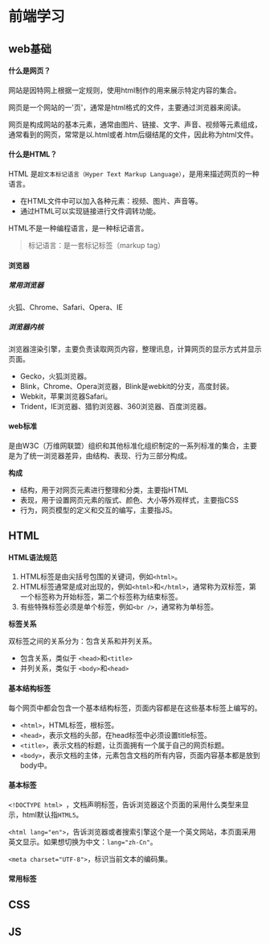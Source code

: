 # 前端学习

## web基础

#### 什么是网页？

网站是因特网上根据一定规则，使用html制作的用来展示特定内容的集合。

网页是一个网站的一'页'，通常是html格式的文件，主要通过浏览器来阅读。

网页是构成网站的基本元素，通常由图片、链接、文字、声音、视频等元素组成，通常看到的网页，常常是以.html或者.htm后缀结尾的文件，因此称为html文件。



#### 什么是HTML？

HTML 是`超文本标记语言（Hyper Text Markup Language）`，是用来描述网页的一种语言。

-   在HTML文件中可以加入各种元素：视频、图片、声音等。
-   通过HTML可以实现链接进行文件调转功能。

HTML不是一种编程语言，是一种标记语言。

>   标记语言：是一套标记标签（markup tag）



#### 浏览器

##### 常用浏览器

火狐、Chrome、Safari、Opera、IE

##### 浏览器内核

浏览器渲染引擎，主要负责读取网页内容，整理讯息，计算网页的显示方式并显示页面。

-   Gecko，火狐浏览器。
-   Blink，Chrome、Opera浏览器，Blink是webkit的分支，高度封装。
-   Webkit，苹果浏览器Safari。
-   Trident，IE浏览器、猎豹浏览器、360浏览器、百度浏览器。



#### web标准

是由W3C（万维网联盟）组织和其他标准化组织制定的一系列标准的集合，主要是为了统一浏览器差异，由结构、表现、行为三部分构成。

**构成**

-   结构，用于对网页元素进行整理和分类，主要指HTML
-   表现，用于设置网页元素的版式、颜色、大小等外观样式，主要指CSS
-   行为，网页模型的定义和交互的编写，主要指JS。



## HTML

#### HTML语法规范

1.  HTML标签是由尖括号包围的关键词，例如`<html>`。
2.  HTML标签通常是成对出现的，例如`<html>`和`</html>`，通常称为双标签，第一个标签称为开始标签，第二个标签称为结束标签。
3.  有些特殊标签必须是单个标签，例如`<br />`，通常称为单标签。

**标签关系**

双标签之间的关系分为：包含关系和并列关系。

-   包含关系，类似于 `<head>`和`<title>`
-   并列关系，类似于 `<body>`和`<head>`



#### 基本结构标签

每个网页中都会包含一个基本结构标签，页面内容都是在这些基本标签上编写的。

-   `<html>`，HTML标签，根标签。
-   `<head>`，表示文档的头部，在head标签中必须设置title标签。
-   `<title>`，表示文档的标题，让页面拥有一个属于自己的网页标题。
-   `<body>`，表示文档的主体，元素包含文档的所有内容，页面内容基本都是放到body中。





#### 基本标签

`<!DOCTYPE html> `，文档声明标签，告诉浏览器这个页面的采用什么类型来显示，html默认指`HTML5`。

`<html lang="en">`，告诉浏览器或者搜索引擎这个是一个英文网站，本页面采用英文显示。如果想切换为中文：`lang="zh-Cn"`。

`<meta charset="UTF-8">`，标识当前文本的编码集。





#### 常用标签































## CSS

## JS